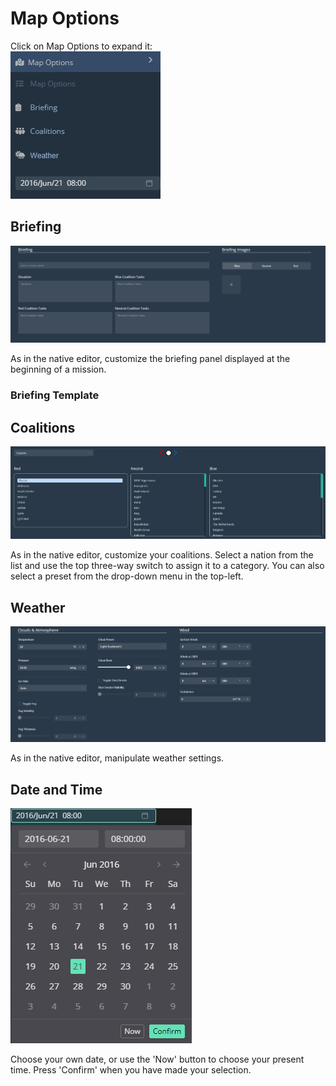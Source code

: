 
# Map Options

Click on Map Options to expand it:  
![MapOptions](./images/MapOptions.png) 

## Briefing
  
![Briefing](./images/Briefing.png)  
  
As in the native editor, customize the briefing panel displayed at the beginning of a mission.  
  
### Briefing Template

## Coalitions

![Coalitions](./images/Coalitions.png)  
  
As in the native editor, customize your coalitions. Select a nation from the list and use the top three-way switch to assign it to a category. You can also select a preset from the drop-down menu in the top-left.
  
## Weather
  
![Weather](./images/Weather.png)  
  
As in the native editor, manipulate weather settings.

## Date and Time

![Date](./images/Date.png)

Choose your own date, or use the 'Now' button to choose your present time. Press 'Confirm' when you have made your selection.
 
 
